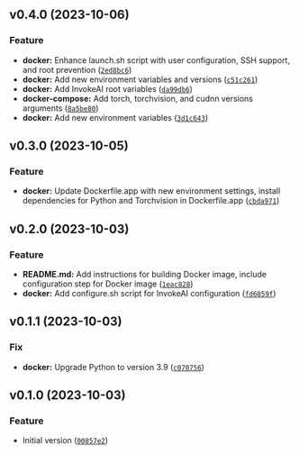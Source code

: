 <!--next-version-placeholder-->

## v0.4.0 (2023-10-06)

### Feature

* **docker:** Enhance launch.sh script with user configuration, SSH support, and root prevention ([`2ed8bc6`](https://github.com/entelecheia/invokeai-container/commit/2ed8bc6c26a54c367ca7da409bfb0467b6dd9da2))
* **docker:** Add new environment variables and versions ([`c51c261`](https://github.com/entelecheia/invokeai-container/commit/c51c261899162bd59768f7d5bfde7e517cbbd89f))
* **docker:** Add InvokeAI root variables ([`da99db6`](https://github.com/entelecheia/invokeai-container/commit/da99db67253103378190788f1901190d185925c9))
* **docker-compose:** Add torch, torchvision, and cudnn versions arguments ([`8a5be80`](https://github.com/entelecheia/invokeai-container/commit/8a5be80cd747491545ddaaa5c68560de06d18195))
* **docker:** Add new environment variables ([`3d1c643`](https://github.com/entelecheia/invokeai-container/commit/3d1c6435c31ae17f3b53488cde9490ce8307ecf8))

## v0.3.0 (2023-10-05)

### Feature

* **docker:** Update Dockerfile.app with new environment settings, install dependencies for Python and Torchvision in Dockerfile.app ([`cbda971`](https://github.com/entelecheia/invokeai-container/commit/cbda971ba090cb8e85809f1ecff16b23306feec5))

## v0.2.0 (2023-10-03)

### Feature

* **README.md:** Add instructions for building Docker image, include configuration step for Docker image ([`1eac828`](https://github.com/entelecheia/invokeai-container/commit/1eac8284fcf86c3563f33fb95d6e4251142e751c))
* **docker:** Add configure.sh script for InvokeAI configuration ([`fd6059f`](https://github.com/entelecheia/invokeai-container/commit/fd6059fc424e818f4981988fc4ea60781b349676))

## v0.1.1 (2023-10-03)

### Fix

* **docker:** Upgrade Python to version 3.9 ([`c070756`](https://github.com/entelecheia/invokeai-container/commit/c0707568e570f960a7f65830d7255f9dff0f9237))

## v0.1.0 (2023-10-03)

### Feature

* Initial version ([`00857e2`](https://github.com/entelecheia/invokeai-container/commit/00857e29899a1fdbee40759727a6a079e7946590))
